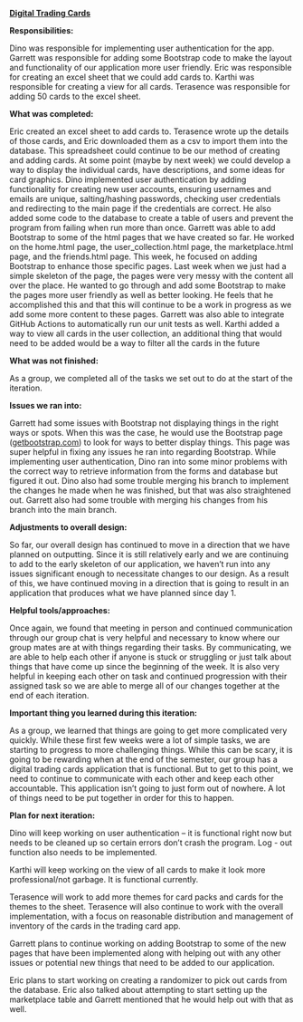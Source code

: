 **<span style="text-decoration:underline;">Digital Trading Cards</span>**

**Responsibilities:**

Dino was responsible for implementing user authentication for the app. Garrett was responsible for adding some Bootstrap code to make the layout and functionality of our application more user friendly. Eric was responsible for creating an excel sheet that we could add cards to. Karthi was responsible for creating a view for all cards. Terasence was responsible for adding 50 cards to the excel sheet.

**What was completed:**

Eric created an excel sheet to add cards to. Terasence wrote up the details of those cards, and Eric downloaded them as a csv to import them into the database. This spreadsheet could continue to be our method of creating and adding cards. At some point (maybe by next week) we could develop a way to display the individual cards, have descriptions, and some ideas for card graphics. Dino implemented user authentication by adding functionality for creating new user accounts, ensuring usernames and emails are unique, salting/hashing passwords, checking user credentials and redirecting to the main page if the credentials are correct. He also added some code to the database to create a table of users and prevent the program from failing when run more than once. Garrett was able to add Bootstrap to some of the html pages that we have created so far. He worked on the home.html page, the user_collection.html page, the marketplace.html page, and the friends.html page. This week, he focused on adding Bootstrap to enhance those specific pages. Last week when we just had a simple skeleton of the page, the pages were very messy with the content all over the place. He wanted to go through and add some Bootstrap to make the pages more user friendly as well as better looking. He feels that he accomplished this and that this will continue to be a work in progress as we add some more content to these pages. Garrett was also able to integrate GitHub Actions to automatically run our unit tests as well. Karthi added a way to view all cards in the user collection, an additional thing that would need to be added would be a way to filter all the cards in the future

**What was not finished:**

As a group, we completed all of the tasks we set out to do at the start of the iteration. 

**Issues we ran into:**

Garrett had some issues with Bootstrap not displaying things in the right ways or spots. When this was the case, he would use the Bootstrap page ([getbootstrap.com](https://getbootstrap.com/docs/5.2/getting-started/introduction/)) to look for ways to better display things. This page was super helpful in fixing any issues he ran into regarding Bootstrap. While implementing user authentication, Dino ran into some minor problems with the correct way to retrieve information from the forms and database but figured it out. Dino also had some trouble merging his branch to implement the changes he made when he was finished, but that was also straightened out. Garrett also had some trouble with merging his changes from his branch into the main branch.

**Adjustments to overall design:**

So far, our overall design has continued to move in a direction that we have planned on outputting. Since it is still relatively early and we are continuing to add to the early skeleton of our application, we haven’t run into any issues significant enough to necessitate changes to our design. As a result of this, we have continued moving in a direction that is going to result in an application that produces what we have planned since day 1.

**Helpful tools/approaches:**

Once again, we found that meeting in person and continued communication through our group chat is very helpful and necessary to know where our group mates are at with things regarding their tasks. By communicating, we are able to help each other if anyone is stuck or struggling or just talk about things that have come up since the beginning of the week. It is also very helpful in keeping each other on task and continued progression with their assigned task so we are able to merge all of our changes together at the end of each iteration.

**Important thing you learned during this iteration:**

As a group, we learned that things are going to get more complicated very quickly. While these first few weeks were a lot of simple tasks, we are starting to progress to more challenging things. While this can be scary, it is going to be rewarding when at the end of the semester, our group has a digital trading cards application that is functional. But to get to this point, we need to continue to communicate with each other and keep each other accountable. This application isn’t going to just form out of nowhere. A lot of things need to be put together in order for this to happen.

**Plan for next iteration:**

Dino will keep working on user authentication – it is functional right now but needs to be cleaned up so certain errors don’t crash the program. Log - out function also needs to be implemented. 

Karthi will keep working on the view of all cards to make it look more professional/not garbage. It is functional currently.

Terasence will work to add more themes for card packs and cards for the themes to the sheet. Terasence will also continue to work with the overall implementation, with a focus on reasonable distribution and management of inventory of the cards in the trading card app.

Garrett plans to continue working on adding Bootstrap to some of the new pages that have been implemented along with helping out with any other issues or potential new things that need to be added to our application. 

Eric plans to start working on creating a randomizer to pick out cards from the database. Eric also talked about attempting to start setting up the marketplace table and Garrett mentioned that he would help out with that as well.
